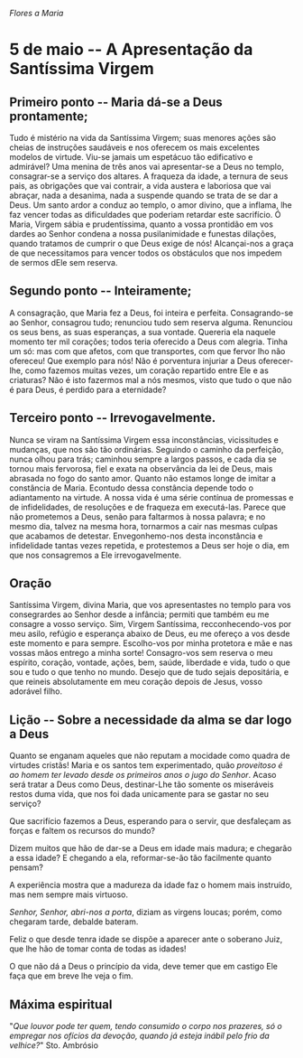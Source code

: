 *Flores a Maria*

# 5 de maio -- A Apresentação da Santíssima Virgem

## Primeiro ponto -- Maria dá-se a Deus prontamente;

Tudo é mistério na vida da Santíssima Virgem; suas menores ações são cheias de instruções saudáveis e nos oferecem os mais excelentes modelos de virtude. Viu-se jamais um espetácuo tão edificativo e admirável? Uma menina de três anos vai apresentar-se a Deus no templo, consagrar-se a serviço dos altares. A fraqueza da idade, a ternura de seus pais, as obrigações que vai contrair, a vida austera e laboriosa que vai abraçar, nada a desanima, nada a suspende quando se trata de se dar a Deus. Um santo ardor a conduz ao templo, o amor divino, que a inflama, lhe faz vencer todas as dificuldades que poderiam retardar este sacrifício. Ó Maria, Virgem sábia e prudentíssima, quanto a vossa prontidão em vos dardes ao Senhor condena a nossa pusilanimidade e funestas dilações, quando tratamos de cumprir o que Deus exige de nós! Alcançai-nos a graça de que necessitamos para vencer todos os obstáculos que nos impedem de sermos dEle sem reserva.

## Segundo ponto -- Inteiramente;

A consagração, que Maria fez a Deus, foi inteira e perfeita. Consagrando-se ao Senhor, consagrou tudo; renunciou tudo sem reserva alguma. Renunciou os seus bens, as suas esperanças, a sua vontade. Quereria ela naquele momento ter mil corações; todos teria oferecido a Deus com alegria. Tinha um só: mas com que afetos, com que transportes, com que fervor lho não ofereceu! Que exemplo para nós! Não é porventura injuriar a Deus oferecer-lhe, como fazemos muitas vezes, um coração repartido entre Ele e as criaturas? Não é isto fazermos mal a nós mesmos, visto que tudo o que não é para Deus, é perdido para a eternidade?

## Terceiro ponto -- Irrevogavelmente.

Nunca se viram na Santíssima Virgem essa inconstâncias, vicissitudes e mudanças, que nos são tão ordinárias. Seguindo o caminho da perfeição, nunca olhou para trás; caminhou sempre a largos passos, e cada dia se tornou mais fervorosa, fiel e exata na observância da lei de Deus, mais abrasada no fogo do santo amor. Quanto não estamos longe de imitar a constância de Maria. Econtudo dessa constância depende todo o adiantamento na virtude. A nossa vida é uma série contínua de promessas e de infidelidades, de resoluções e de fraqueza em executá-las. Parece que não prometemos a Deus, senão para faltarmos à nossa palavra; e no mesmo dia, talvez na mesma hora, tornarmos a cair nas mesmas culpas que acabamos de detestar. Envegonhemo-nos desta inconstância e infidelidade tantas vezes repetida, e protestemos a Deus ser hoje o dia, em que nos consagremos a Ele irrevogavelmente.

## Oração
Santíssima Virgem, divina Maria, que vos apresentastes no templo para vos consegrardes ao Senhor desde a infância; permiti que também eu me consagre a vosso serviço. Sim, Virgem Santíssima, recconhecendo-vos por meu asilo, refúgio e esperança abaixo de Deus, eu me ofereço a vos desde este momento e para sempre. Escolho-vos por minha protetora e mãe e nas vossas mãos entrego a minha sorte! Consagro-vos sem reserva o meu espírito, coração, vontade, ações, bem, saúde, liberdade e vida, tudo o que sou e tudo o que tenho no mundo. Desejo que de tudo sejais depositária, e que reineis absolutamente em meu coração depois de Jesus, vosso adorável filho.

## Lição -- Sobre a necessidade da alma se dar logo a Deus

Quanto se enganam aqueles que não reputam a mocidade como quadra de virtudes cristãs! Maria e os santos tem experimentado, quão _proveitoso é ao homem ter levado desde os primeiros anos o jugo do Senhor_. Acaso será tratar a Deus como Deus, destinar-Lhe tão somente os miseráveis restos duma vida, que nos foi dada unicamente para se gastar no seu serviço?

Que sacrifício fazemos a Deus, esperando para o servir, que desfaleçam as forças e faltem os recursos do mundo?

Dizem muitos que hão de dar-se a Deus em idade mais madura; e chegarão a essa idade? E chegando a ela, reformar-se-ão tão facilmente quanto pensam?

A experiência mostra que a madureza da idade faz o homem mais instruído, mas nem sempre mais virtuoso.

_Senhor, Senhor, abri-nos a porta_, diziam as virgens loucas; porém, como chegaram tarde, debalde bateram.

Feliz o que desde tenra idade se dispõe a aparecer ante o soberano Juiz, que lhe hão de tomar conta de todas as idades!

O que não dá a Deus o princípio da vida, deve temer que em castigo Ele faça que em breve lhe veja o fim.

## Máxima espiritual

"_Que louvor pode ter quem, tendo consumido o corpo nos prazeres, só o empregar nos ofícios da devoção, quando já esteja inábil pelo frio da velhice?_" Sto. Ambrósio